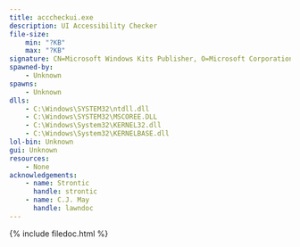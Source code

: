 ```yaml
---
title: acccheckui.exe
description: UI Accessibility Checker
file-size:
    min: "?KB"
    max: "?KB"
signature: CN=Microsoft Windows Kits Publisher, O=Microsoft Corporation, L=Redmond, S=Washington, C=US
spawned-by:
    - Unknown
spawns:
    - Unknown
dlls:
    - C:\Windows\SYSTEM32\ntdll.dll
    - C:\Windows\SYSTEM32\MSCOREE.DLL
    - C:\Windows\System32\KERNEL32.dll
    - C:\Windows\System32\KERNELBASE.dll
lol-bin: Unknown
gui: Unknown
resources:
    - None
acknowledgements:
    - name: Strontic
      handle: strontic
    - name: C.J. May
      handle: lawndoc
---
```


{% include filedoc.html %}
